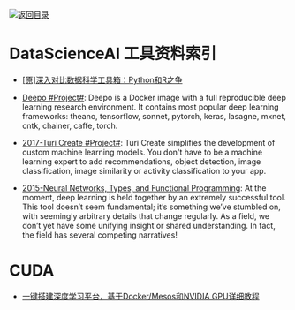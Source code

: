 [![返回目录](https://parg.co/UGo)](https://github.com/wxyyxc1992/Awesome-Reference) 
 
 
 
 

# DataScienceAI 工具资料索引

- [[原]深入对比数据科学工具箱：Python和R之争](https://zhuanlan.zhihu.com/p/20885818) 

- [Deepo #Project#](https://github.com/ufoym/deepo): Deepo is a Docker image with a full reproducible deep learning research environment. It contains most popular deep learning frameworks: theano, tensorflow, sonnet, pytorch, keras, lasagne, mxnet, cntk, chainer, caffe, torch.

- [2017-Turi Create #Project#](https://github.com/apple/turicreate): Turi Create simplifies the development of custom machine learning models. You don't have to be a machine learning expert to add recommendations, object detection, image classification, image similarity or activity classification to your app.

- [2015-Neural Networks, Types, and Functional Programming](http://colah.github.io/posts/2015-09-NN-Types-FP/): At the moment, deep learning is held together by an extremely successful tool. This tool doesn’t seem fundamental; it’s something we’ve stumbled on, with seemingly arbitrary details that change regularly. As a field, we don’t yet have some unifying insight or shared understanding. In fact, the field has several competing narratives!

# CUDA

- [一键搭建深度学习平台，基于Docker/Mesos和NVIDIA GPU详细教程](http://mp.weixin.qq.com/s?__biz=MzAwMDU1MTE1OQ==&mid=2653547942&idx=1&sn=6683987febfe0812a705d4c95409fd89&chksm=813a7c3eb64df5289ebb70bcf14fefe8ad248949350d6d861600c51d87a41dd06ba924f2f24c&mpshare=1&scene=23&srcid=11255sHzdnJUbz1UIMUW6fWW#rd)